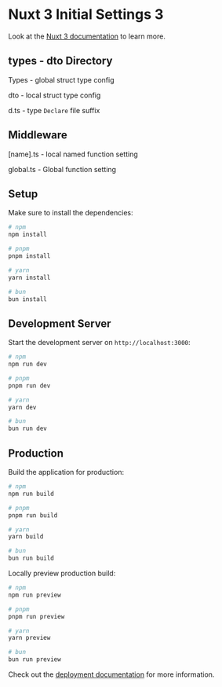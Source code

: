 # Nuxt 3 Initial Settings 3

Look at the [Nuxt 3 documentation](https://nuxt.com/docs/getting-started/introduction) to learn more.

## types - dto Directory

Types - global struct type config

dto - local struct type config

d.ts - type `Declare` file suffix

## Middleware

[name].ts - local named function setting

global.ts - Global function setting

## Setup

Make sure to install the dependencies:

```bash
# npm
npm install

# pnpm
pnpm install

# yarn
yarn install

# bun
bun install
```

## Development Server

Start the development server on `http://localhost:3000`:

```bash
# npm
npm run dev

# pnpm
pnpm run dev

# yarn
yarn dev

# bun
bun run dev
```

## Production

Build the application for production:

```bash
# npm
npm run build

# pnpm
pnpm run build

# yarn
yarn build

# bun
bun run build
```

Locally preview production build:

```bash
# npm
npm run preview

# pnpm
pnpm run preview

# yarn
yarn preview

# bun
bun run preview
```

Check out the [deployment documentation](https://nuxt.com/docs/getting-started/deployment) for more information.
